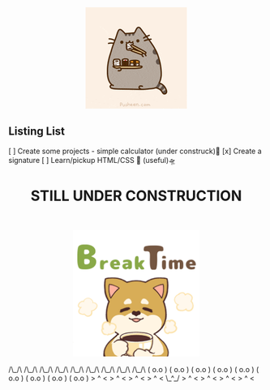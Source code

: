 <p align='center'>
	<a href='https://github.com/sudohappy/Playground/tree/sushicat/JJ/sushicat'>
		<img src='img/cateatsushigif.gif' alt='Cat Using chopstick to eat sushi'>
	</a>
</p>

Listing List
-----------------------
[ ] Create some projects
	- simple calculator (under construck):traffic_light:
[x] Create a signature
[ ] Learn/pickup HTML/CSS :thinking: (useful):flying_saucer:


<h1 align='center'>STILL UNDER CONSTRUCTION</h1>
<br>
<p align='center'>
	<a href='https://github.com/sudohappy/Playground/tree/sushicat/JJ/sushicat'>
		<img src='img/break-time.gif' alt='shiba with text break-time' height="250" width="250">
	</a>
</p>

<p>
 /\_/\   /\_/\   /\_/\   /\_/\   /\_/\   /\_/\   /\_/\   /\_/\   /\_/\  
( o.o ) ( o.o ) ( o.o ) ( o.o ) ( o.o ) ( o.o ) ( o.o ) ( o.o ) ( o.o ) 
 > ^ <   > ^ <   > ^ <   > ^ <   \_^_/   > ^ <   > ^ <   > ^ <   > ^ <  
</p>